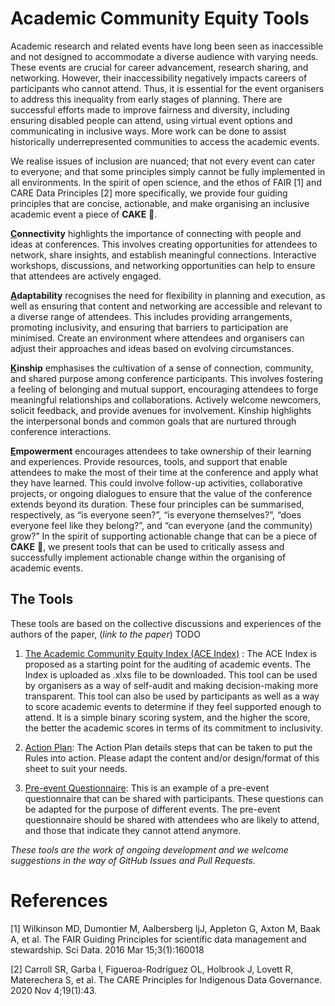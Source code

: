 # Academic Community Equity Tools
Academic research and related events have long been seen as inaccessible and not designed to accommodate a diverse audience with varying needs. These events are crucial for career advancement, research sharing, and networking. However, their inaccessibility negatively impacts careers of participants who cannot attend. Thus, it is essential for the event organisers to address this inequality from early stages of planning. There are successful efforts made to improve fairness and diversity, including ensuring disabled people can attend, using virtual event options and communicating in inclusive ways. More work can be done to assist historically underrepresented communities to access the academic events.

We realise issues of inclusion are nuanced; that not every event can cater to everyone; and that some principles simply cannot be fully implemented in all environments. In the spirit of open science, and the ethos of FAIR [1] and CARE Data Principles [2] more specifically, we provide four guiding principles that are concise, actionable, and make organising an inclusive academic event a piece of **CAKE** 🎂.

**<ins>C</ins>onnectivity** highlights the importance of connecting with people and ideas at conferences. This involves creating opportunities for attendees to network, share insights, and establish meaningful connections. Interactive workshops, discussions, and networking opportunities can help to ensure that attendees are actively engaged.

**<ins>A</ins>daptability** recognises the need for flexibility in planning and execution, as well as ensuring that content and networking are accessible and relevant to a diverse range of attendees. This includes providing arrangements, promoting inclusivity, and ensuring that barriers to participation are minimised. Create an environment where attendees and organisers can adjust their approaches and ideas based on evolving circumstances. 

**<ins>K</ins>inship** emphasises the cultivation of a sense of connection, community, and shared purpose among conference participants. This involves fostering a feeling of belonging and mutual support, encouraging attendees to forge meaningful relationships and collaborations. Actively welcome newcomers, solicit feedback, and provide avenues for involvement. Kinship highlights the interpersonal bonds and common goals that are nurtured through conference interactions.

**<ins>E</ins>mpowerment** encourages attendees to take ownership of their learning and experiences. Provide resources, tools, and support that enable attendees to make the most of their time at the conference and apply what they have learned. This could involve follow-up activities, collaborative projects, or ongoing dialogues to ensure that the value of the conference extends beyond its duration. These four principles can be summarised, respectively, as “is everyone seen?”, “is everyone themselves?”, “does everyone feel like they belong?”, and “can everyone (and the community) grow?”
In the spirit of supporting actionable change that can be a piece of **CAKE** 🎂, we present tools that can be used to critically assess and successfully implement actionable change within the organising of academic events.

## The Tools
These tools are based on the collective discussions and experiences of the authors of the paper, (*link to the paper*) TODO

1. [The Academic Community Equity Index (ACE Index)](https://github.com/smhall97/academic-community-equity-tools/blob/main/Academic%20Community%20Equity%20Index.xlsx)
: The ACE Index is proposed as a starting point for the auditing of academic events. The Index is uploaded as .xlxs file to be downloaded. This tool can be used by organisers as a way of self-audit and making decision-making more transparent. This tool can also be used by participants as well as a way to score academic events to determine if they feel supported enough to attend. It is a simple binary scoring system, and the higher the score, the better the academic scores in terms of its commitment to inclusivity. 

2. [Action Plan](https://github.com/smhall97/academic-community-equity-tools/blob/main/action_plan.md): The Action Plan details steps that can be taken to put the Rules into action. Please adapt the content and/or design/format of this sheet to suit your needs.

3. [Pre-event Questionnaire](https://github.com/smhall97/academic-community-equity-tools/blob/main/preevent_questionnaire.md): This is an example of a pre-event questionnaire that can be shared with participants. These questions can be adapted for the purpose of different events. The pre-event questionnaire should be shared with attendees who are likely to attend, and those that indicate they cannot attend anymore.

*These tools are the work of ongoing development and we welcome suggestions in the way of GitHub Issues and Pull Requests.*

# References
[1] Wilkinson MD, Dumontier M, Aalbersberg IjJ, Appleton G, Axton M, Baak A, et al. The FAIR Guiding Principles for scientific data management and stewardship. Sci Data. 2016 Mar 15;3(1):160018

[2] Carroll SR, Garba I, Figueroa-Rodríguez OL, Holbrook J, Lovett R, Materechera S, et al. The CARE Principles for Indigenous Data Governance. 2020 Nov 4;19(1):43.
